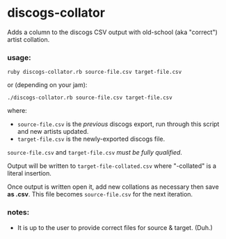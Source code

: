 # discogs-collator
Adds a column to the discogs CSV output with old-school (aka "correct") artist collation.

### usage: 
`ruby discogs-collator.rb source-file.csv target-file.csv`

or (depending on your jam):

`./discogs-collator.rb source-file.csv target-file.csv`

where:

- `source-file.csv` is the _previous_ discogs export, run through this script and new artists updated.
- `target-file.csv` is the newly-exported discogs file.

`source-file.csv` and `target-file.csv` *must be fully qualified*.

Output will be written to `target-file-collated.csv` where "-collated" is a literal insertion. 

Once output is written open it, add new collations as necessary then save **as .csv**. This file becomes `source-file.csv` for the next iteration.

### notes:
- It is up to the user to provide correct files for source & target. (Duh.)
